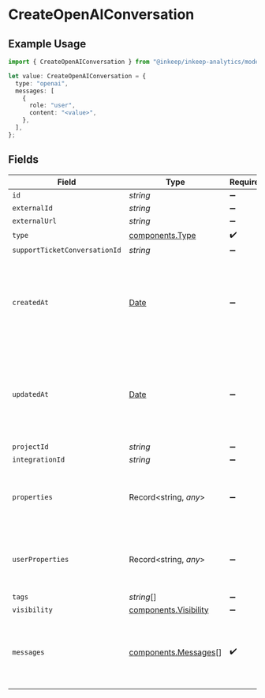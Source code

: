 # CreateOpenAIConversation

## Example Usage

```typescript
import { CreateOpenAIConversation } from "@inkeep/inkeep-analytics/models/components";

let value: CreateOpenAIConversation = {
  type: "openai",
  messages: [
    {
      role: "user",
      content: "<value>",
    },
  ],
};
```

## Fields

| Field                                                                                                     | Type                                                                                                      | Required                                                                                                  | Description                                                                                               |
| --------------------------------------------------------------------------------------------------------- | --------------------------------------------------------------------------------------------------------- | --------------------------------------------------------------------------------------------------------- | --------------------------------------------------------------------------------------------------------- |
| `id`                                                                                                      | *string*                                                                                                  | :heavy_minus_sign:                                                                                        | N/A                                                                                                       |
| `externalId`                                                                                              | *string*                                                                                                  | :heavy_minus_sign:                                                                                        | N/A                                                                                                       |
| `externalUrl`                                                                                             | *string*                                                                                                  | :heavy_minus_sign:                                                                                        | N/A                                                                                                       |
| `type`                                                                                                    | [components.Type](../../models/components/type.md)                                                        | :heavy_check_mark:                                                                                        | N/A                                                                                                       |
| `supportTicketConversationId`                                                                             | *string*                                                                                                  | :heavy_minus_sign:                                                                                        | N/A                                                                                                       |
| `createdAt`                                                                                               | [Date](https://developer.mozilla.org/en-US/docs/Web/JavaScript/Reference/Global_Objects/Date)             | :heavy_minus_sign:                                                                                        | A timestamp in ISO 8601 format with timezone information. If not provided, the current time will be used. |
| `updatedAt`                                                                                               | [Date](https://developer.mozilla.org/en-US/docs/Web/JavaScript/Reference/Global_Objects/Date)             | :heavy_minus_sign:                                                                                        | A timestamp in ISO 8601 format with timezone information. If not provided, the current time will be used. |
| `projectId`                                                                                               | *string*                                                                                                  | :heavy_minus_sign:                                                                                        | N/A                                                                                                       |
| `integrationId`                                                                                           | *string*                                                                                                  | :heavy_minus_sign:                                                                                        | N/A                                                                                                       |
| `properties`                                                                                              | Record<string, *any*>                                                                                     | :heavy_minus_sign:                                                                                        | A customizable collection of custom properties or attributes.                                             |
| `userProperties`                                                                                          | Record<string, *any*>                                                                                     | :heavy_minus_sign:                                                                                        | A customizable collection of custom properties or attributes.                                             |
| `tags`                                                                                                    | *string*[]                                                                                                | :heavy_minus_sign:                                                                                        | N/A                                                                                                       |
| `visibility`                                                                                              | [components.Visibility](../../models/components/visibility.md)                                            | :heavy_minus_sign:                                                                                        | N/A                                                                                                       |
| `messages`                                                                                                | [components.Messages](../../models/components/messages.md)[]                                              | :heavy_check_mark:                                                                                        | The messages in the conversation. Must be at least one message.                                           |